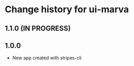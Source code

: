 # Change history for ui-marva

## 1.1.0 (IN PROGRESS)


## 1.0.0

* New app created with stripes-cli
